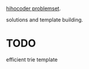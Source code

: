 [hihocoder problemset](http://hihocoder.com/problemset).

solutions and template building.


# TODO

efficient trie template
